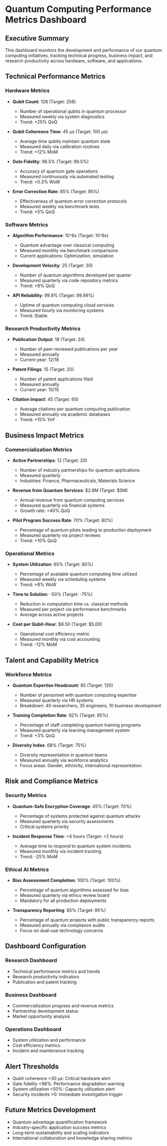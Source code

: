 # Quantum Computing Performance Metrics Dashboard

## Executive Summary
This dashboard monitors the development and performance of our quantum computing initiatives, tracking technical progress, business impact, and research productivity across hardware, software, and applications.

## Technical Performance Metrics

### Hardware Metrics
- **Qubit Count**: 128 (Target: 256)
  - Number of operational qubits in quantum processor
  - Measured weekly via system diagnostics
  - Trend: +25% QoQ

- **Qubit Coherence Time**: 45 μs (Target: 100 μs)
  - Average time qubits maintain quantum state
  - Measured daily via calibration routines
  - Trend: +12% MoM

- **Gate Fidelity**: 98.5% (Target: 99.5%)
  - Accuracy of quantum gate operations
  - Measured continuously via automated testing
  - Trend: +0.3% WoW

- **Error Correction Rate**: 85% (Target: 95%)
  - Effectiveness of quantum error correction protocols
  - Measured weekly via benchmark tests
  - Trend: +5% QoQ

### Software Metrics
- **Algorithm Performance**: 10^6x (Target: 10^8x)
  - Quantum advantage over classical computing
  - Measured monthly via benchmark comparisons
  - Current applications: Optimization, simulation

- **Development Velocity**: 25 (Target: 30)
  - Number of quantum algorithms developed per quarter
  - Measured quarterly via code repository metrics
  - Trend: +8% QoQ

- **API Reliability**: 99.9% (Target: 99.99%)
  - Uptime of quantum computing cloud services
  - Measured hourly via monitoring systems
  - Trend: Stable

### Research Productivity Metrics
- **Publication Output**: 18 (Target: 24)
  - Number of peer-reviewed publications per year
  - Measured annually
  - Current year: 12/18

- **Patent Filings**: 15 (Target: 20)
  - Number of patent applications filed
  - Measured annually
  - Current year: 10/15

- **Citation Impact**: 45 (Target: 60)
  - Average citations per quantum computing publication
  - Measured annually via academic databases
  - Trend: +15% YoY

## Business Impact Metrics

### Commercialization Metrics
- **Active Partnerships**: 12 (Target: 20)
  - Number of industry partnerships for quantum applications
  - Measured quarterly
  - Industries: Finance, Pharmaceuticals, Materials Science

- **Revenue from Quantum Services**: $2.8M (Target: $5M)
  - Annual revenue from quantum computing services
  - Measured quarterly via financial systems
  - Growth rate: +40% QoQ

- **Pilot Program Success Rate**: 70% (Target: 80%)
  - Percentage of quantum pilots leading to production deployment
  - Measured quarterly via project reviews
  - Trend: +10% QoQ

### Operational Metrics
- **System Utilization**: 65% (Target: 80%)
  - Percentage of available quantum computing time utilized
  - Measured weekly via scheduling systems
  - Trend: +8% WoW

- **Time to Solution**: -50% (Target: -75%)
  - Reduction in computation time vs. classical methods
  - Measured per project via performance benchmarks
  - Average across active projects

- **Cost per Qubit-Hour**: $8.50 (Target: $5.00)
  - Operational cost efficiency metric
  - Measured monthly via cost accounting
  - Trend: -12% MoM

## Talent and Capability Metrics

### Workforce Metrics
- **Quantum Expertise Headcount**: 85 (Target: 120)
  - Number of personnel with quantum computing expertise
  - Measured quarterly via HR systems
  - Breakdown: 40 researchers, 35 engineers, 10 business development

- **Training Completion Rate**: 92% (Target: 95%)
  - Percentage of staff completing quantum training programs
  - Measured quarterly via learning management system
  - Trend: +3% QoQ

- **Diversity Index**: 68% (Target: 75%)
  - Diversity representation in quantum teams
  - Measured annually via workforce analytics
  - Focus areas: Gender, ethnicity, international representation

## Risk and Compliance Metrics

### Security Metrics
- **Quantum-Safe Encryption Coverage**: 45% (Target: 70%)
  - Percentage of systems protected against quantum attacks
  - Measured quarterly via security assessments
  - Critical systems priority

- **Incident Response Time**: <4 hours (Target: <2 hours)
  - Average time to respond to quantum system incidents
  - Measured monthly via incident tracking
  - Trend: -25% MoM

### Ethical AI Metrics
- **Bias Assessment Completion**: 100% (Target: 100%)
  - Percentage of quantum algorithms assessed for bias
  - Measured quarterly via ethics review board
  - Mandatory for all production deployments

- **Transparency Reporting**: 85% (Target: 95%)
  - Percentage of quantum projects with public transparency reports
  - Measured annually via compliance audits
  - Focus on dual-use technology concerns

## Dashboard Configuration

### Research Dashboard
- Technical performance metrics and trends
- Research productivity indicators
- Publication and patent tracking

### Business Dashboard
- Commercialization progress and revenue metrics
- Partnership development status
- Market opportunity analysis

### Operations Dashboard
- System utilization and performance
- Cost efficiency metrics
- Incident and maintenance tracking

## Alert Thresholds
- Qubit coherence <30 μs: Critical hardware alert
- Gate fidelity <98%: Performance degradation warning
- System utilization <50%: Capacity utilization alert
- Security incidents >0: Immediate investigation trigger

## Future Metrics Development
- Quantum advantage quantification framework
- Industry-specific application success metrics
- Long-term sustainability and scaling indicators
- International collaboration and knowledge sharing metrics